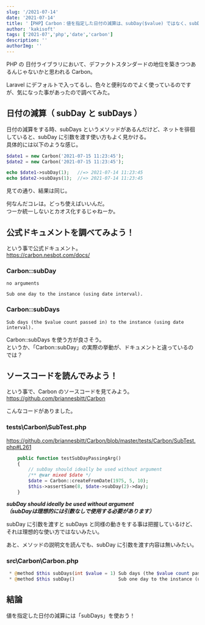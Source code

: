 ```yaml
---
slug: '/2021-07-14'
date: '2021-07-14'
title: '【PHP】Carbon：値を指定した日付の減算は、subDay($value) ではなく、subDays($value) を使おう！（公式）'
author: 'kakisoft'
tags: ['2021-07','php','date','carbon']
description: ''
authorImg: ''
---
```


PHP の 日付ライブラリにおいて、デファクトスタンダードの地位を築きつつあるんじゃないかと思われる Carbon。  

Laravel にデフォルトで入ってるし、色々と便利なのでよく使っているのですが、気になった事があったので調べてみた。  

## 日付の減算（ subDay と subDays ）
日付の減算をする時、subDays というメソッドがあるんだけど、ネットを徘徊していると、subDay に引数を渡す使い方もよく見かける。  
具体的には以下のような感じ。
```php
$date1 = new Carbon('2021-07-15 11:23:45');
$date2 = new Carbon('2021-07-15 11:23:45');

echo $date1->subDay(1);   //=> 2021-07-14 11:23:45
echo $date2->subDays(1);  //=> 2021-07-14 11:23:45
```
見ての通り、結果は同じ。  

何なんだコレは。どっち使えばいいんだ。  
つーか統一しないとカオス化するじゃねーか。  

## 公式ドキュメントを調べてみよう！
という事で公式ドキュメント。  
https://carbon.nesbot.com/docs/  


### Carbon::subDay
```
no arguments   

Sub one day to the instance (using date interval).  
```

### Carbon::subDays
```
Sub days (the $value count passed in) to the instance (using date interval).
```

Carbon::subDays を使う方が良さそう。  
というか、「Carbon::subDay」の実際の挙動が、ドキュメントと違っているのでは？  


## ソースコードを読んでみよう！
という事で、Carbon のソースコードを見てみよう。  
https://github.com/briannesbitt/Carbon  


こんなコードがありました。  
### tests\Carbon\SubTest.php
https://github.com/briannesbitt/Carbon/blob/master/tests/Carbon/SubTest.php#L261
```php
    public function testSubDayPassingArg()
    {
        // subDay should ideally be used without argument
        /** @var mixed $date */
        $date = Carbon::createFromDate(1975, 5, 10);
        $this->assertSame(8, $date->subDay(2)->day);
    }
```

***subDay should ideally be used without argument***  
***（subDayは理想的には引数なしで使用する必要があります）***  

subDay に引数を渡すと subDays と同様の動きをする事は把握しているけど、それは理想的な使い方ではないみたい。  

あと、メソッドの説明文を読んでも、subDay に引数を渡す内容は無いみたい。  

### src\Carbon\Carbon.php
```php
 * @method $this subDays(int $value = 1) Sub days (the $value count passed in) to the instance (using date interval).
 * @method $this subDay()                Sub one day to the instance (using date interval).
```


## 結論
値を指定した日付の減算には「subDays」を使おう！

